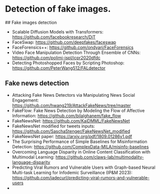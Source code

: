 # Detection of fake images.


## Fake images detection

- Scalable Diffusion Models with Transformers: https://github.com/facebookresearch/DiT
- FaceSwap: https://github.com/deepfakes/faceswap
- FaceForensics++: https://github.com/ondyari/FaceForensics
- Video Face Manipulation Detection Through Ensemble of CNNs: https://github.com/polimi-ispl/icpr2020dfdc
- Detecting Photoshopped Faces by Scripting Photoshop: https://github.com/PeterWang512/FALdetector

## Fake news detection

- Attacking Fake News Detectors via Manipulating News Social Engagement: https://github.com/hwang219/AttackFakeNews/tree/master
- FakeFlow: Fake News Detection by Modeling the Flow of Affective Information: https://github.com/bilalghanem/fake_flow
- FakeNewsNet: https://github.com/KaiDMML/FakeNewsNet
- FakeNewsNet modified for tweets inputs: https://github.com/SaschaStenger/FakeNewsNet_modified
- FakeNewsNet paper: https://arxiv.org/pdf/1809.01286v1.pdf
- The Surprising Performance of Simple Baselines for Misinformation Detection: https://github.com/ComplexData-MILA/misinfo-baselines
- Overcoming Language Disparity in Online Content Classification with Multimodal Learning: https://github.com/claws-lab/multimodality-language-disparity
- Predicting Viral Rumors and Vulnerable Users with Graph-based Neural Multi-task Learning for Infodemic Surveillance (IP&M 2023): https://github.com/jadecurl/predicting-viral-rumors-and-vulnerable-users
- 
